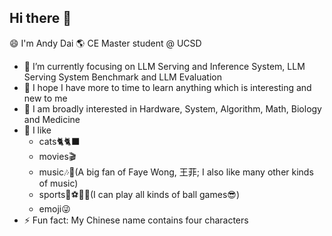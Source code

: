 ## Hi there 👋
😄 I'm Andy Dai
🌎 CE Master student @ UCSD

- 🔭 I’m currently focusing on LLM Serving and Inference System, LLM Serving System Benchmark and LLM Evaluation
- 🌱 I hope I have more to time to learn anything which is interesting and new to me 
- 🤔 I am broadly interested in Hardware, System, Algorithm, Math, Biology and Medicine
- 🤗 I like
    - cats🐈🐈‍⬛
    - movies🎬
    - music🎶🎸(A big fan of Faye Wong, 王菲; I also like many other kinds of music)
    - sports🏀⚽🎾🏸(I can play all kinds of ball games😎)
    - emoji😜
- ⚡ Fun fact: My Chinese name contains four characters